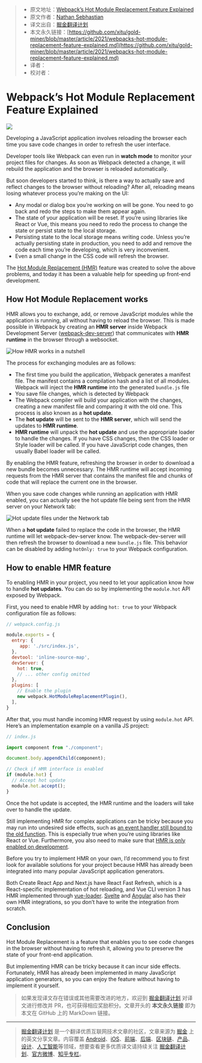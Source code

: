 > * 原文地址：[Webpack’s Hot Module Replacement Feature Explained](https://blog.bitsrc.io/webpacks-hot-module-replacement-feature-explained-43c13b169986)
> * 原文作者：[Nathan Sebhastian](https://medium.com/@nathansebhastian)
> * 译文出自：[掘金翻译计划](https://github.com/xitu/gold-miner)
> * 本文永久链接：[https://github.com/xitu/gold-miner/blob/master/article/2021/webpacks-hot-module-replacement-feature-explained.md](https://github.com/xitu/gold-miner/blob/master/article/2021/webpacks-hot-module-replacement-feature-explained.md)
> * 译者：
> * 校对者：

# Webpack’s Hot Module Replacement Feature Explained

![](https://cdn-images-1.medium.com/max/2024/1*q3OLOdT-Ep86tfnvugnabw.png)

Developing a JavaScript application involves reloading the browser each time you save code changes in order to refresh the user interface.

Developer tools like Webpack can even run in **watch mode** to monitor your project files for changes. As soon as Webpack detected a change, it will rebuild the application and the browser is reloaded automatically.

But soon developers started to think, is there a way to actually save and reflect changes to the browser without reloading? After all, reloading means losing whatever process you’re making on the UI:

* Any modal or dialog box you’re working on will be gone. You need to go back and redo the steps to make them appear again.
* The state of your application will be reset. If you’re using libraries like React or Vue, this means you need to redo the process to change the state or persist state to the local storage.
* Persisting state to the local storage means writing code. Unless you’re actually persisting state in production, you need to add and remove the code each time you’re developing, which is very inconvenient.
* Even a small change in the CSS code will refresh the browser.

The [Hot Module Replacement (HMR)](https://webpack.js.org/concepts/hot-module-replacement/) feature was created to solve the above problems, and today it has been a valuable help for speeding up front-end development.

## How Hot Module Replacement works

HMR allows you to exchange, add, or remove JavaScript modules while the application is running, all without having to reload the browser. This is made possible in Webpack by creating an **HMR server** inside Webpack Development Server ([webpack-dev-server](https://github.com/webpack/webpack-dev-server)) that communicates with **HMR runtime** in the browser through a websocket.

![How HMR works in a nutshell](https://cdn-images-1.medium.com/max/3840/1*UGYFDKGrQF6ID3CofCHUwg.png)

The process for exchanging modules are as follows:

* The first time you build the application, Webpack generates a manifest file. The manifest contains a compilation hash and a list of all modules. Webpack will inject the **HMR runtime** into the generated `bundle.js` file
* You save file changes, which is detected by Webpack
* The Webpack compiler will build your application with the changes, creating a new manifest file and comparing it with the old one. This process is also known as a **hot update**.
* The **hot update** will be sent to the **HMR server**, which will send the updates to **HMR runtime**.
* **HMR runtime** will unpack the **hot update** and use the appropriate loader to handle the changes. If you have CSS changes, then the CSS loader or Style loader will be called. If you have JavaScript code changes, then usually Babel loader will be called.

By enabling the HMR feature, refreshing the browser in order to download a new bundle becomes unnecessary. The HMR runtime will accept incoming requests from the HMR server that contains the manifest file and chunks of code that will replace the current one in the browser.

When you save code changes while running an application with HMR enabled, you can actually see the hot update file being sent from the HMR server on your Network tab:

![Hot update files under the Network tab](https://cdn-images-1.medium.com/max/2880/1*phxmgjIC0OrLPZVFsWlvyA.png)

When a **hot update** failed to replace the code in the browser, the HMR runtime will let webpack-dev-server know. The webpack-dev-server will then refresh the browser to download a new `bundle.js` file. This behavior can be disabled by adding `hotOnly: true` to your Webpack configuration.

## How to enable HMR feature

To enabling HMR in your project, you need to let your application know how to handle **hot updates.** You can do so by implementing the `module.hot` API exposed by Webpack.

First, you need to enable HMR by adding `hot: true` to your Webpack configuration file as follows:

```js
// webpack.config.js

module.exports = {
  entry: {
     app: './src/index.js',
  },
  devtool: 'inline-source-map',
  devServer: {
    hot: true,
    // ... other config omitted
  },
  plugins: [
    // Enable the plugin
    new webpack.HotModuleReplacementPlugin(),
  ],
}
```

After that, you must handle incoming HMR request by using `module.hot` API. Here’s an implementation example on a vanilla JS project:

```js
// index.js

import component from "./component";

document.body.appendChild(component);

// Check if HMR interface is enabled
if (module.hot) {
  // Accept hot update
  module.hot.accept();
}
```

Once the hot update is accepted, the HMR runtime and the loaders will take over to handle the update.

Still implementing HMR for complex applications can be tricky because you may run into undesired side effects, such as [an event handler still bound to the old function](https://webpack.js.org/guides/hot-module-replacement/#enabling-hmr). This is especially true when you’re using libraries like React or Vue. Furthermore, you also need to make sure that [HMR is only enabled on development](https://webpack.js.org/guides/production/).

Before you try to implement HMR on your own, I’d recommend you to first look for available solutions for your project because HMR has already been integrated into many popular JavaScript application generators.

Both Create React App and Next.js have React Fast Refresh, which is a React-specific implementation of hot reloading, and Vue CLI version 3 has HMR implemented through [vue-loader](https://github.com/vuejs/vue-loader). [Svelte](https://github.com/sveltejs/svelte-loader) and [Angular](https://github.com/PatrickJS/angular-hmr) also has their own HMR integrations, so you don’t have to write the integration from scratch.

## Conclusion

Hot Module Replacement is a feature that enables you to see code changes in the browser without having to refresh it, allowing you to preserve the state of your front-end application.

But implementing HMR can be tricky because it can incur side effects. Fortunately, HMR has already been implemented in many JavaScript application generators, so you can enjoy the feature without having to implement it yourself.

> 如果发现译文存在错误或其他需要改进的地方，欢迎到 [掘金翻译计划](https://github.com/xitu/gold-miner) 对译文进行修改并 PR，也可获得相应奖励积分。文章开头的 **本文永久链接** 即为本文在 GitHub 上的 MarkDown 链接。

---

> [掘金翻译计划](https://github.com/xitu/gold-miner) 是一个翻译优质互联网技术文章的社区，文章来源为 [掘金](https://juejin.im) 上的英文分享文章。内容覆盖 [Android](https://github.com/xitu/gold-miner#android)、[iOS](https://github.com/xitu/gold-miner#ios)、[前端](https://github.com/xitu/gold-miner#前端)、[后端](https://github.com/xitu/gold-miner#后端)、[区块链](https://github.com/xitu/gold-miner#区块链)、[产品](https://github.com/xitu/gold-miner#产品)、[设计](https://github.com/xitu/gold-miner#设计)、[人工智能](https://github.com/xitu/gold-miner#人工智能)等领域，想要查看更多优质译文请持续关注 [掘金翻译计划](https://github.com/xitu/gold-miner)、[官方微博](http://weibo.com/juejinfanyi)、[知乎专栏](https://zhuanlan.zhihu.com/juejinfanyi)。
